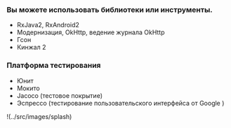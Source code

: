 ###  Вы можете использовать библиотеки или инструменты.
- RxJava2, RxAndroid2
- Модернизация, OkHttp, ведение журнала OkHttp
- Гсон
- Кинжал 2

### Платформа  тестирования
- Юнит
- Мокито
- Jacoco (тестовое покрытие)
- Эспрессо (тестирование пользовательского интерфейса от Google )

!(../src/images/splash)